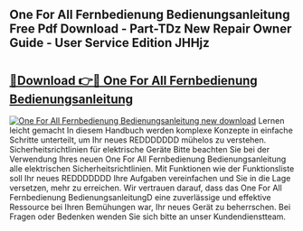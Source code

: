 ## One For All Fernbedienung Bedienungsanleitung Free Pdf Download - Part-TDz New Repair Owner Guide - User Service Edition JHHjz

# <h2><a href="http://df5lzik.blite.top/?on=One+For+All+Fernbedienung+Bedienungsanleitung">🔗Download 👉🔴 One For All Fernbedienung Bedienungsanleitung</a></h2>

[![One For All Fernbedienung Bedienungsanleitung new download](https://i.imgur.com/lujVjoI.png)](http://df5lzik.blite.top/?on=One+For+All+Fernbedienung+Bedienungsanleitung)
Lernen leicht gemacht In diesem Handbuch werden komplexe Konzepte in einfache Schritte unterteilt, um Ihr neues REDDDDDDD mühelos zu verstehen. Sicherheitsrichtlinien für elektrische Geräte Bitte beachten Sie bei der Verwendung Ihres neuen One For All Fernbedienung Bedienungsanleitung alle elektrischen Sicherheitsrichtlinien. Mit Funktionen wie der Funktionsliste soll Ihr neues REDDDDDDD Ihre Aufgaben vereinfachen und Sie in die Lage versetzen, mehr zu erreichen. Wir vertrauen darauf, dass das One For All Fernbedienung BedienungsanleitungD eine zuverlässige und effektive Ressource bei Ihren Bemühungen war, Ihr neues Gerät zu beherrschen. Bei Fragen oder Bedenken wenden Sie sich bitte an unser Kundendienstteam.
